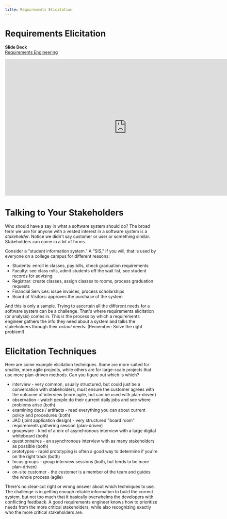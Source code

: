 ```yaml
---
title: Requirements Elicitation
---
```


# Requirements Elicitation

__Slide Deck__   
[Requirements Engineering](https://docs.google.com/presentation/d/1lHlHBVp0VXUlOp3s9hLqi5Qc45CaguopoqGNud8i1j4/edit?usp=sharing)

<iframe width="800" height="450" src="https://www.youtube.com/embed/pSQRetBoaRE" frameborder="0" allow="accelerometer; autoplay; encrypted-media; gyroscope; picture-in-picture" allowfullscreen></iframe>

# Talking to Your Stakeholders

Who should have a say in what a software system should do?  The broad term we use for anyone with a vested interest in a software system is a _stakeholder_.  Notice we didn't say customer or user or something similar.  Stakeholders can come in a lot of forms.

Consider a "student information system."  A "SIS," if you will, that is used by everyone on a college campus for different reasons:

* Students: enroll in classes, pay bills, check graduation requirements
* Faculty: see class rolls, admit students off the wait list, see student records for advising
* Registrar: create classes, assign classes to rooms, process graduation requests
* Financial Services: issue invoices, process scholarships
* Board of Visitors: approves the purchase of the system

And this is only a sample.  Trying to ascertain all the different needs for a software system can be a challenge.  That's where requirements elicitation (or analysis) comes in.  This is the process by which a requirements engineer gathers the info they need about a system and talks the stakeholders through their _actual_ needs.  (Remember: Solve the right problem!)

# Elicitation Techniques

Here are some example elicitation techniques.  Some are more suited for smaller, more agile projects, while others are for large-scale projects that use more plan-driven methods.  Can you figure out which is which?

* interview - very common, usually structured, but could just be a conversation with stakeholders, must ensure the customer agrees with the outcome of interview (more agile, but can be used with plan-driven)
* observation - watch people do their current daily jobs and see where problems arise (both)
* examining docs / artifacts - read everything you can about current policy and procedures (both)
* JAD (joint application design) - very structured "board room" requirements gathering session (plan-driven)
* groupware - kind of a mix of asynchronous interview with a large digital whiteboard (both)
* questionnaires - an asynchronous interview with as many stakeholders as possible (both)
* prototypes - rapid prototyping is often a good way to determine if you're on the right track (both) 
* focus groups - group interview sessions (both, but tends to be more plan-driven)
* on-site customer - the customer is a member of the team and guides the whole process (agile)

There's no clear-cut right or wrong answer about which techniques to use.  The challenge is in getting enough reliable information to build the correct system, but not too much that it basically overwhelms the developers with conflicting feedback.  A good requirements engineer knows how to prioritize needs from the more critical stakeholders, while also recognizing exactly who the more critical stakeholders are.